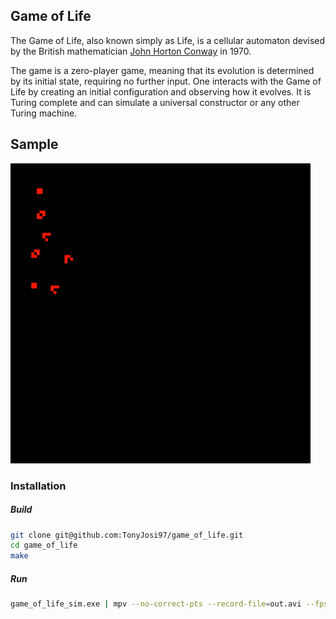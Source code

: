 ## Game of Life

The Game of Life, also known simply as Life, is a cellular automaton devised by the British mathematician [John Horton Conway](https://en.wikipedia.org/wiki/John_Horton_Conway) in 1970.

The game is a zero-player game, meaning that its evolution is determined by its initial state, requiring no further input. One interacts with the Game of Life by creating an initial configuration and observing how it evolves. It is Turing complete and can simulate a universal constructor or any other Turing machine.

## Sample

![Output sample](https://github.com/TonyJosi97/game_of_life/blob/master/samples/GosperGliderGun_300_Generations.gif)

### Installation

##### Build

``` sh
git clone git@github.com:TonyJosi97/game_of_life.git
cd game_of_life
make
```

##### Run

``` sh
game_of_life_sim.exe | mpv --no-correct-pts --record-file=out.avi --fps=60 -
```
